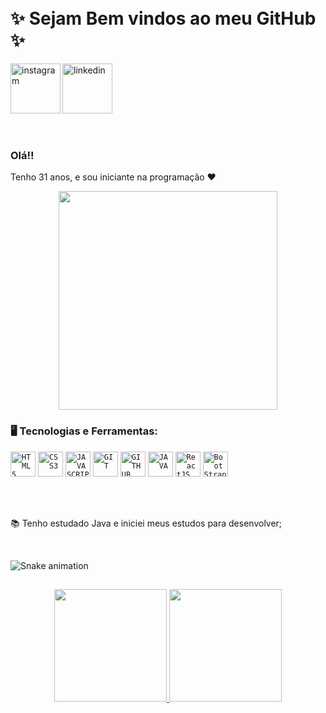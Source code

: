 

<!--

**GabriellyBP/GabriellyBP** is a ✨ _special_ ✨ repository because its `README.md` (this file) appears on your GitHub profile.

Here are some ideas to get you started:

- 🔭 I’m currently working on ...
- 🌱 I’m currently learning ...
- 👯 I’m looking to collaborate on ...
- 🤔 I’m looking for help with ...
- 💬 Ask me about ...
- 📫 How to reach me: ...
- 😄 Pronouns: ...
- ⚡ Fun fact: ...
  🤿
  📷
  ☕
  🎮
  🙃
-->

</br>
</br>

<div dsplay="inline-block">
 
  <h1 align="left">✨ Sejam Bem vindos ao meu GitHub ✨</h1>
  
 <a href="https://www.instagram.com/gbreganhola/">
    <img align="left" width="80px" src="https://i.ibb.co/qkGSp1D/instagram.png" alt="instagram" style="vertical-align:top;">
  </a> 
  <a href="https://www.linkedin.com/in/gabrielly-breganhola-7494a318b/">
    <img width="80px" src="https://i.ibb.co/RyZx12b/linkedin.png" alt="linkedin" style="vertical-align:top;">
  </a>
</div>



</br>
</br>

### Olá!!

Tenho 31 anos, e sou iniciante na programação ❤

<p align="center">
  <img src="https://c.tenor.com/cuw6u4jbOuMAAAAC/cat-work-laptop.gif" width="350">
</p>


### 🖥️ Tecnologias e Ferramentas: 

<code><img width="40px" src="https://cdn.jsdelivr.net/gh/devicons/devicon/icons/html5/html5-original-wordmark.svg" title = "HTML5"/></code>
<code><img width="40px" src="https://cdn.jsdelivr.net/gh/devicons/devicon/icons/css3/css3-original-wordmark.svg" title = "CSS3"/></code>
<code><img width="40px" src="https://cdn.jsdelivr.net/gh/devicons/devicon/icons/javascript/javascript-original.svg" title = "JAVASCRIPT"/></code>
<code><img width="40px" src="https://cdn.jsdelivr.net/gh/devicons/devicon/icons/git/git-original.svg" title = "GIT"/></code>
<code><img width="40px" src="https://cdn.jsdelivr.net/gh/devicons/devicon/icons/github/github-original.svg" title = "GITHUB"/></code>
<code><img width="40px" src="https://cdn.jsdelivr.net/gh/devicons/devicon/icons/java/java-original.svg" title = "JAVA"/></code>
<code><img width="40px" src="https://cdn.jsdelivr.net/gh/devicons/devicon/icons/react/react-original.svg" title="ReactJS"/></code>
<code><img width="40px" src="https://cdn.jsdelivr.net/gh/devicons/devicon/icons/bootstrap/bootstrap-original.svg" title="BootStrap"/></code>


</br>
</br>

<div display="inline-block">
 <p align="left">📚 Tenho estudado Java e iniciei meus estudos para desenvolver;</p>

</br>



![Snake animation](https://github.com/GabriellyBP/GabriellyBP/blob/output/github-contribution-grid-snake.svg)



##
<p align="center">
<a href="https://github.com/GabriellyBP">
  <img height="180em" src="https://github-readme-stats-eight-theta.vercel.app/api?username=GabriellyBP&show_icons=true&theme=algolia&include_all_commits=true&count_private=true"/>
  <img height="180em" src="https://github-readme-stats-eight-theta.vercel.app/api/top-langs/?username=GabriellyBP&layout=compact&langs_count=8&theme=algolia"/>
</a>
</p>
